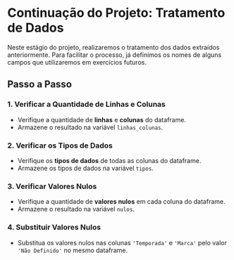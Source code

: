 # Continuação do Projeto: Tratamento de Dados

Neste estágio do projeto, realizaremos o tratamento dos dados extraídos anteriormente. Para facilitar o processo, já definimos os nomes de alguns campos que utilizaremos em exercícios futuros.

## Passo a Passo

### 1. Verificar a Quantidade de Linhas e Colunas
- Verifique a quantidade de **linhas** e **colunas** do dataframe.
- Armazene o resultado na variável `linhas_colunas`.

### 2. Verificar os Tipos de Dados
- Verifique os **tipos de dados** de todas as colunas do dataframe.
- Armazene os tipos de dados na variável `tipos`.

### 3. Verificar Valores Nulos
- Verifique a quantidade de **valores nulos** em cada coluna do dataframe.
- Armazene o resultado na variável `nulos`.

### 4. Substituir Valores Nulos
- Substitua os valores nulos nas colunas `'Temporada'` e `'Marca'` pelo valor `'Não Definido'` no mesmo dataframe.
